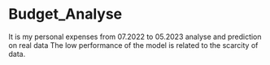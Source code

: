 # Budget_Analyse
It is my personal expenses from 07.2022 to 05.2023 analyse and prediction on real data
The low performance of the model is related to the scarcity of data.
